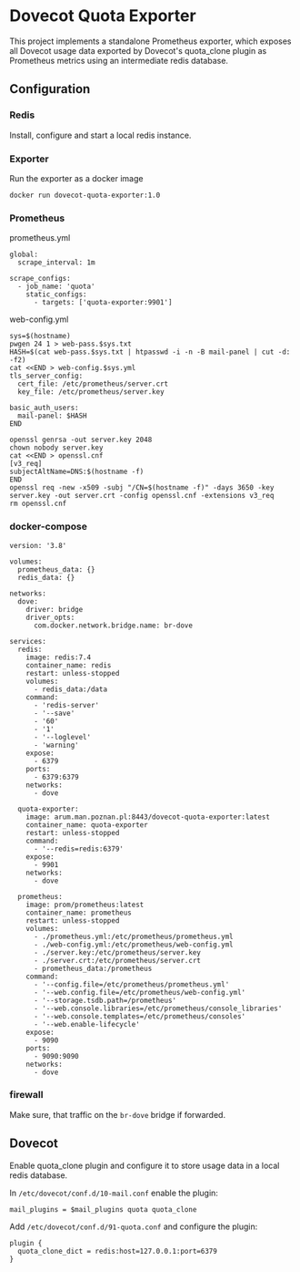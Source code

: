# Dovecot Quota Exporter

This project implements a standalone Prometheus exporter, which exposes all Dovecot usage data exported by Dovecot's quota_clone plugin as Prometheus metrics using an intermediate redis database.

## Configuration

### Redis

Install, configure and start a local redis instance.


### Exporter

Run the exporter as a docker image

```
docker run dovecot-quota-exporter:1.0
```

### Prometheus

prometheus.yml
```
global:
  scrape_interval: 1m

scrape_configs:
  - job_name: 'quota'
    static_configs:
      - targets: ['quota-exporter:9901']
```

web-config.yml
```
sys=$(hostname)
pwgen 24 1 > web-pass.$sys.txt
HASH=$(cat web-pass.$sys.txt | htpasswd -i -n -B mail-panel | cut -d: -f2)
cat <<END > web-config.$sys.yml
tls_server_config:
  cert_file: /etc/prometheus/server.crt
  key_file: /etc/prometheus/server.key

basic_auth_users:
  mail-panel: $HASH
END
```

```
openssl genrsa -out server.key 2048
chown nobody server.key
cat <<END > openssl.cnf
[v3_req]
subjectAltName=DNS:$(hostname -f)
END
openssl req -new -x509 -subj "/CN=$(hostname -f)" -days 3650 -key server.key -out server.crt -config openssl.cnf -extensions v3_req
rm openssl.cnf
```

### docker-compose

```
version: '3.8'

volumes:
  prometheus_data: {}
  redis_data: {}

networks:
  dove:
    driver: bridge
    driver_opts:
      com.docker.network.bridge.name: br-dove

services:
  redis:
    image: redis:7.4
    container_name: redis
    restart: unless-stopped
    volumes:
      - redis_data:/data
    command:
      - 'redis-server'
      - '--save'
      - '60'
      - '1'
      - '--loglevel'
      - 'warning'
    expose:
      - 6379
    ports:
      - 6379:6379
    networks:
      - dove

  quota-exporter:
    image: arum.man.poznan.pl:8443/dovecot-quota-exporter:latest
    container_name: quota-exporter
    restart: unless-stopped
    command:
      - '--redis=redis:6379'
    expose:
      - 9901
    networks:
      - dove

  prometheus:
    image: prom/prometheus:latest
    container_name: prometheus
    restart: unless-stopped
    volumes:
      - ./prometheus.yml:/etc/prometheus/prometheus.yml
      - ./web-config.yml:/etc/prometheus/web-config.yml
      - ./server.key:/etc/prometheus/server.key
      - ./server.crt:/etc/prometheus/server.crt
      - prometheus_data:/prometheus
    command:
      - '--config.file=/etc/prometheus/prometheus.yml'
      - '--web.config.file=/etc/prometheus/web-config.yml'
      - '--storage.tsdb.path=/prometheus'
      - '--web.console.libraries=/etc/prometheus/console_libraries'
      - '--web.console.templates=/etc/prometheus/consoles'
      - '--web.enable-lifecycle'
    expose:
      - 9090
    ports:
      - 9090:9090
    networks:
      - dove
```

### firewall

Make sure, that traffic on the `br-dove` bridge if forwarded.

## Dovecot

Enable quota_clone plugin and configure it to store usage data in a local redis database.

In `/etc/dovecot/conf.d/10-mail.conf` enable the plugin:
```
mail_plugins = $mail_plugins quota quota_clone
```

Add `/etc/dovecot/conf.d/91-quota.conf` and configure the plugin:
```
plugin {
  quota_clone_dict = redis:host=127.0.0.1:port=6379
}
```
